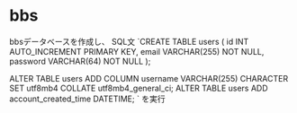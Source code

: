 # bbs
bbsデータベースを作成し、
SQL文
`CREATE TABLE users (
    id INT AUTO_INCREMENT PRIMARY KEY,
    email VARCHAR(255) NOT NULL,
    password VARCHAR(64) NOT NULL
);

ALTER TABLE users ADD COLUMN username VARCHAR(255) CHARACTER SET utf8mb4 COLLATE utf8mb4_general_ci;
ALTER TABLE users ADD account_created_time DATETIME;
`
を実行 